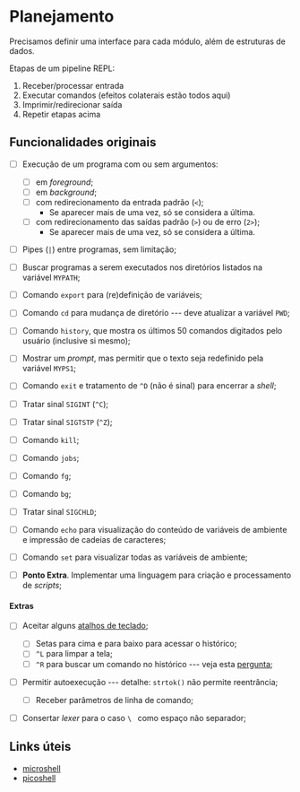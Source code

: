 # Planejamento

Precisamos definir uma interface para cada módulo, além de estruturas de dados.

Etapas de um pipeline REPL:

1. Receber/processar entrada
1. Executar comandos (efeitos colaterais estão todos aqui)
1. Imprimir/redirecionar saída
1. Repetir etapas acima


## Funcionalidades originais

- [ ] Execução de um programa com ou sem argumentos:
	- [ ] em *foreground*;
	- [ ] em *background*;
	- [ ] com redirecionamento da entrada padrão (`<`);
		- Se aparecer mais de uma vez, só se considera a última.
	- [ ] com redirecionamento das saídas padrão (`>`) ou de erro (`2>`);
		- Se aparecer mais de uma vez, só se considera a última.
- [ ] Pipes (`|`) entre programas, sem limitação;
- [ ] Buscar programas a serem executados nos diretórios listados na variável `MYPATH`;
- [ ] Comando `export` para (re)definição de variáveis;
- [ ] Comando `cd` para mudança de diretório --- deve atualizar a variável `PWD`;
- [ ] Comando `history`, que mostra os últimos 50 comandos digitados pelo usuário (inclusive si mesmo);
- [ ] Mostrar um *prompt*, mas permitir que o texto seja redefinido pela variável `MYPS1`;
- [ ] Comando `exit` e tratamento de `^D` (não é sinal) para encerrar a *shell*;
- [ ] Tratar sinal `SIGINT` (`^C`);
- [ ] Tratar sinal `SIGTSTP` (`^Z`);
- [ ] Comando `kill`;
- [ ] Comando `jobs`;
- [ ] Comando `fg`;
- [ ] Comando `bg`;
- [ ] Tratar sinal `SIGCHLD`;
- [ ] Comando `echo` para visualização do conteúdo de variáveis de ambiente e impressão de cadeias de caracteres;
- [ ] Comando `set` para visualizar todas as variáveis de ambiente;

- [ ] **Ponto Extra**. Implementar uma linguagem para criação e processamento de *scripts*;

#### Extras

- [ ] Aceitar alguns [atalhos de teclado](https://ss64.com/bash/syntax-keyboard.html);
	- [ ] Setas para cima e para baixo para acessar o histórico;
	- [ ] `^L` para limpar a tela;
	- [ ] `^R` para buscar um comando no histórico --- veja esta [pergunta](https://stackoverflow.com/questions/1508490/erase-the-current-printed-console-line);
- [ ] Permitir autoexecução --- detalhe: `strtok()` não permite reentrância;
	- [ ] Receber parâmetros de linha de comando;
- [ ] Consertar *lexer* para o caso `\ ` como espaço não separador;


## Links úteis

- [microshell](https://github.com/mtds/microshell)
- [picoshell](https://github.com/ryo1kato/picoshell)
